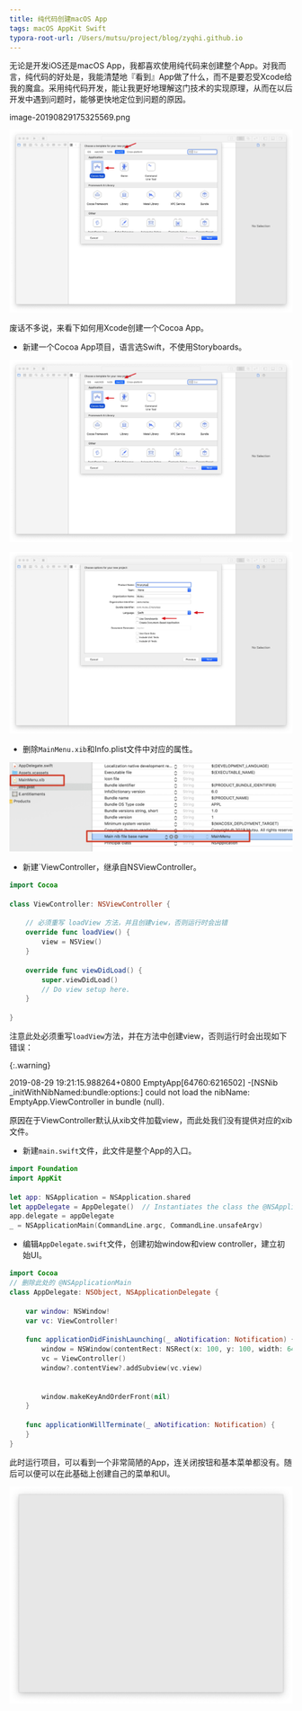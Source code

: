 ```yaml
---
title: 纯代码创建macOS App
tags: macOS AppKit Swift
typora-root-url: /Users/mutsu/project/blog/zyqhi.github.io
---
```


无论是开发iOS还是macOS App，我都喜欢使用纯代码来创建整个App。对我而言，纯代码的好处是，我能清楚地『看到』App做了什么，而不是要忍受Xcode给我的魔盒。采用纯代码开发，能让我更好地理解这门技术的实现原理，从而在以后开发中遇到问题时，能够更快地定位到问题的原因。

image-20190829175325569.png

![image-20190829200718389](/../../../../../../../assets/image-20190829175325569.png)

废话不多说，来看下如何用Xcode创建一个Cocoa App。

- 新建一个Cocoa App项目，语言选Swift，不使用Storyboards。

![image-20190829200718389](/../../../../../../../_media/2019-08-29-empty-macos-app/image-20190829175325569.png)

![image-20190829200718389](/../../../../../../../_media/2019-08-29-empty-macos-app/image-20190829200718389.png)

- 删除`MainMenu.xib`和Info.plist文件中对应的属性。

![image-20190829200803372](/../../../../../../../_media/2019-08-29-empty-macos-app/image-20190829200803372.png)



- 新建`ViewController，继承自NSViewController。

```swift
import Cocoa

class ViewController: NSViewController {
    
    // 必须重写 loadView 方法，并且创建view，否则运行时会出错
    override func loadView() {
        view = NSView()
    }

    override func viewDidLoad() {
        super.viewDidLoad()
        // Do view setup here.
    }
    
}
```

注意此处必须重写`loadView`方法，并在方法中创建view，否则运行时会出现如下错误：

{:.warning}

2019-08-29 19:21:15.988264+0800 EmptyApp[64760:6216502] -[NSNib _initWithNibNamed:bundle:options:] could not load the nibName: EmptyApp.ViewController in bundle (null).

原因在于ViewController默认从xib文件加载view，而此处我们没有提供对应的xib文件。



-  新建`main.swift`文件，此文件是整个App的入口。

```swift
import Foundation
import AppKit

let app: NSApplication = NSApplication.shared
let appDelegate = AppDelegate()  // Instantiates the class the @NSApplicationMain was attached to
app.delegate = appDelegate
_ = NSApplicationMain(CommandLine.argc, CommandLine.unsafeArgv)
```



- 编辑`AppDelegate.swift`文件，创建初始window和view controller，建立初始UI。

```swift
import Cocoa
// 删除此处的 @NSApplicationMain
class AppDelegate: NSObject, NSApplicationDelegate {

    var window: NSWindow!
    var vc: ViewController!

    func applicationDidFinishLaunching(_ aNotification: Notification) {
        window = NSWindow(contentRect: NSRect(x: 100, y: 100, width: 640, height: 480), styleMask: .resizable, backing: .buffered, defer: false)
        vc = ViewController()
        window?.contentView?.addSubview(vc.view)
        
        
        window.makeKeyAndOrderFront(nil)
    }

    func applicationWillTerminate(_ aNotification: Notification) {
    }
}
```

此时运行项目，可以看到一个非常简陋的App，连关闭按钮和基本菜单都没有。随后可以便可以在此基础上创建自己的菜单和UI。

![image-20190829200827801](/../../../../../../../_media/2019-08-29-empty-macos-app/image-20190829200827801.png)